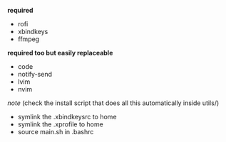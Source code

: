**required**    
- rofi    
- xbindkeys    
- ffmpeg    

**required too but easily replaceable**    
- code    
- notify-send    
- lvim    
- nvim    


*note* (check the install script that does all this automatically inside utils/)    
- symlink the .xbindkeysrc to home    
- symlink the .xprofile to home    
- source main.sh in .bashrc

